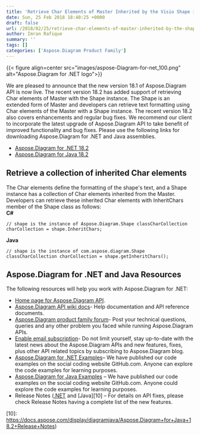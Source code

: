 ```yaml
---
title: 'Retrieve Char Elements of Master Inherited by the Visio Shape in C#'
date: Sun, 25 Feb 2018 18:40:25 +0000
draft: false
url: /2018/02/25/retrieve-char-elements-of-master-inherited-by-the-shape-with-aspose.diagram-18.2-api/
author: Imran Rafique
summary: ''
tags: []
categories: ['Aspose.Diagram Product Family']
---
```




{{< figure align=center src="images/aspose-Diagram-for-net_100.png" alt="Aspose.Diagram for .NET logo">}}


We are pleased to announce that the new version 18.1 of Aspose.Diagram API is now live. The recent version 18.2 has added support of retrieving Char elements of Master with the Shape instance. The Shape is an extended form of Master and developers can retrieve text formatting using Char elements of the Master with a Shape instance. The recent version 18.2 also covers enhancements and regular bug fixes. We recommend our client to incorporate the latest upgrade of Aspose.Diagram API to take benefit of improved functionality and bug fixes. Please use the following links for downloading Aspose.Diagram for .NET and Java assemblies.

*   [Aspose.Diagram for .NET 18.2][1]
*   [Aspose.Diagram for Java 18.2][2]

## Retrieve a collection of inherited Char elements

The Char elements define the formatting of the shape's text, and a Shape instance has a collection of Char elements inherited from the Master. Developers can retrieve these inherited Char elements with InheritChars member of the Shape class as follows:  
**C#**

```
// shape is the instance of Aspose.Diagram.Shape classCharCollection charCollection = shape.InheritChars;
```

**Java**

```
// shape is the instance of com.aspose.diagram.Shape classCharCollection charCollection = shape.getInheritChars();
```

## Aspose.Diagram for .NET and Java Resources

The following resources will help you work with Aspose.Diagram for .NET:

*   [Home page for Aspose.Diagram API][3].
*   [Aspose.Diagram API wiki docs][4]\- Help documentation and API reference documents.
*   [Aspose.Diagram product family forum][5]\- Post your technical questions, queries and any other problem you faced while running Aspose.Diagram APIs.
*   [Enable email subscription][6]\- Do not limit yourself, stay up-to-date with the latest news about the Aspose.Diagram APIs and new features, fixes, plus other API related topics by subscribing to Aspose.Diagram blog.
*   [Aspose.Diagram for .NET Examples][7]– We have published our code examples on the social coding website GitHub.com. Anyone can explore the code examples for learning purposes.
*   [Aspose.Diagram for Java Examples][8] – We have published our code examples on the social coding website GitHub.com. Anyone could explore the code examples for learning purposes.
*   Release Notes ([.NET][9] and [Java][10] – For details on API fixes, please check Release Notes having a complete list of the new features.




[1]: https://www.nuget.org/packages/Aspose.Diagram/18.2.0
[2]: http://maven.aspose.com/artifactory/simple/ext-release-local/com/aspose/aspose-diagram/18.2/
[3]: http://www.aspose.com/products/diagram
[4]: https://docs.aspose.com/display/diagramproductfamily/Home
[5]: https://forum.aspose.com/c/diagram
[6]: https://blog.aspose.com/category/aspose-products/aspose-diagram-product-family/
[7]: https://github.com/asposediagram/Aspose_diagram_NET
[8]: https://github.com/asposediagram/Aspose_Diagram_Java
[9]: https://docs.aspose.com/display/diagramnet/Aspose.Diagram+for+.NET+18.2+Release+Notes
[10]: https://docs.aspose.com/display/diagramjava/Aspose.Diagram+for+Java+18.2+Release+Notes)




